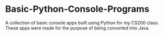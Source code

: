 # Basic-Python-Console-Programs
 A collection of basic console apps built using Python for my CS200 class. These apps were made for the purpose of being converted into Java.
